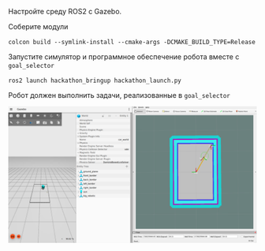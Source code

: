 Настройте среду ROS2 с Gazebo.

Соберите модули
```
colcon build --symlink-install --cmake-args -DCMAKE_BUILD_TYPE=Release
```

Запустите симулятор и программное обеспечение робота вместе с `goal_selector`
```
ros2 launch hackathon_bringup hackathon_launch.py
```

Робот должен выполнить задачи, реализованные в `goal_selector`

![simulator window](images/simulator_window.png)
